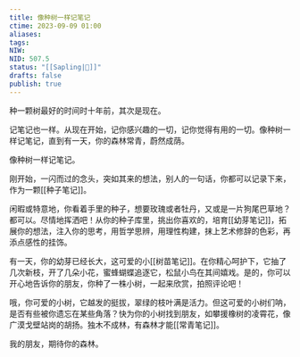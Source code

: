 ```yaml
---
title: 像种树一样记笔记
ctime: 2023-09-09 01:00
aliases: 
tags: 
NIW: 
NID: 507.5
status: "[[Sapling|🌴]]"
drafts: false
publish: true
---
```


种一颗树最好的时间时十年前，其次是现在。

记笔记也一样。从现在开始，记你感兴趣的一切，记你觉得有用的一切。像种树一样记笔记，直到有一天，你的森林常青，蔚然成荫。

像种树一样记笔记。

刚开始，一闪而过的念头，突如其来的想法，别人的一句话，你都可以记录下来，作为一颗[[种子笔记]]。

闲暇或特意地，你看着手里的种子，想要玫瑰或者牡丹，又或是一片狗尾巴草地？都可以。尽情地挥洒吧！从你的种子库里，挑出你喜欢的，培育[[幼芽笔记]]，拓展你的想法，注入你的思考，用哲学思辨，用理性构建，抹上艺术修辞的色彩，再添点感性的挂饰。

有一天，你的幼芽已经长大，这可爱的小[[树苗笔记]]。在你精心呵护下，它抽了几次新枝，开了几朵小花，蜜蜂蝴蝶追逐它，松鼠小鸟在其间嬉戏。是的，你可以开心地告诉你的朋友，你种了一株小树，一起来欣赏，拍照评论吧！

哦，你可爱的小树，它越发的挺拔，翠绿的枝叶满是活力。但这可爱的小树们呐，是否有些被你遗忘在某些角落？快为你的小树找到朋友，如攀援橡树的凌霄花，像广漠戈壁站岗的胡扬。独木不成林，有森林才能[[常青笔记]]。

我的朋友，期待你的森林。



